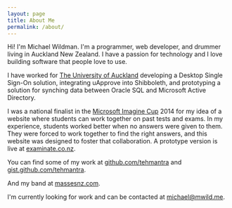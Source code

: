 ```yaml
---
layout: page
title: About Me
permalink: /about/
---
```


Hi! I'm Michael Wildman. I'm a programmer, web developer, and drummer living in Auckland New Zealand. I have a passion for technology and I love building software that people love to use. 

I have worked for [The University of Auckland](http://auckland.ac.nz/) developing a Desktop Single Sign-On solution, integrating uApprove into Shibboleth, and prototyping a solution for synching data between Oracle SQL and Microsoft Active Directory.

I was a national finalist in the [Microsoft Imagine Cup](https://www.imaginecup.com/) 2014 for my idea of a website where students can work together on past tests and exams. In my experience, students worked better when no answers were given to them. They were forced to work together to find the right answers, and this website was designed to foster that collaboration. A prototype version is live at [examinate.co.nz](http://examinate.co.nz/).

You can find some of my work at [github.com/tehmantra](http://github.com/tehmantra) and [gist.github.com/tehmantra](https://gist.github.com/tehmantra).

And my band at [massesnz.com](http://massesnz.com/).

I'm currently looking for work and can be contacted at [michael@mwild.me](mailto:michael@mwild.me).

